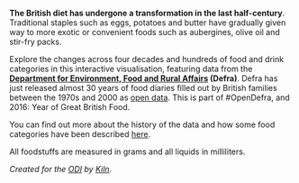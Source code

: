 <p><strong>The British diet has undergone a transformation in the last half-century</strong>. Traditional staples such as eggs, potatoes and butter have gradually given way to more exotic or convenient foods such as aubergines, olive oil and stir-fry packs.</p>
<p>Explore the changes across four decades and hundreds of food and drink categories in this interactive visualisation, featuring data from the <strong><a href="https://www.gov.uk/government/organisations/department-for-environment-food-rural-affairs" title="Defra" target="_blank">Department for Environment, Food and Rural Affairs</a> (Defra)</strong>. Defra has just released almost 30 years of food diaries filled out by British families between the 1970s and 2000 as <a href="https://data.gov.uk/dataset/family_food_open_data" title="Family food open data" target="_blank">open data</a>. This is part of #OpenDefra, and 2016: Year of Great British Food.</p>
<p>You can find out more about the history of the data and how some food categories have been described <a href="https://data.gov.uk/dataset/family_food_open_data" title="Family food open data" target="_blank">here</a>.</p>
<p>All foodstuffs are measured in grams and all liquids in milliliters.</p>
<p><i>Created for the <a href="http://theodi.org" target="_blank">ODI</a> by <a href="http://www.kiln.digital" target="_blank">Kiln</a>.</i></p>
